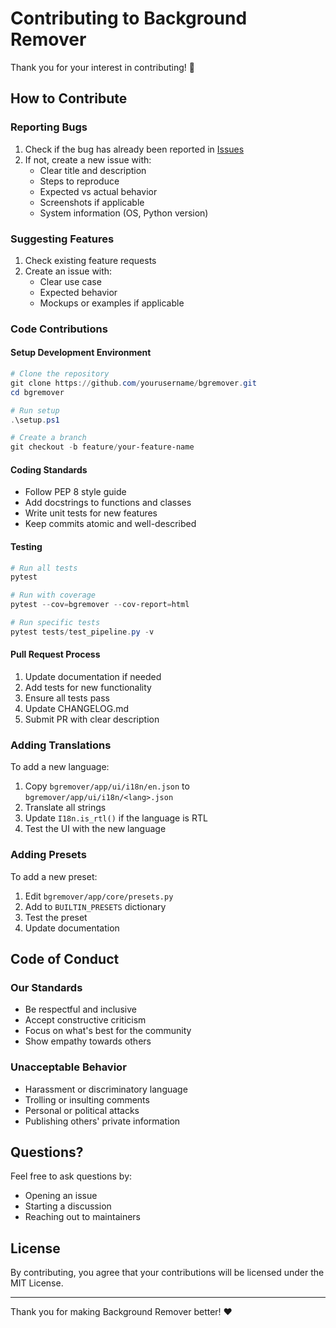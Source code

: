 # Contributing to Background Remover

Thank you for your interest in contributing! 🎉

## How to Contribute

### Reporting Bugs

1. Check if the bug has already been reported in [Issues](https://github.com/yourusername/bgremover/issues)
2. If not, create a new issue with:
   - Clear title and description
   - Steps to reproduce
   - Expected vs actual behavior
   - Screenshots if applicable
   - System information (OS, Python version)

### Suggesting Features

1. Check existing feature requests
2. Create an issue with:
   - Clear use case
   - Expected behavior
   - Mockups or examples if applicable

### Code Contributions

#### Setup Development Environment

```powershell
# Clone the repository
git clone https://github.com/yourusername/bgremover.git
cd bgremover

# Run setup
.\setup.ps1

# Create a branch
git checkout -b feature/your-feature-name
```

#### Coding Standards

- Follow PEP 8 style guide
- Add docstrings to functions and classes
- Write unit tests for new features
- Keep commits atomic and well-described

#### Testing

```powershell
# Run all tests
pytest

# Run with coverage
pytest --cov=bgremover --cov-report=html

# Run specific tests
pytest tests/test_pipeline.py -v
```

#### Pull Request Process

1. Update documentation if needed
2. Add tests for new functionality
3. Ensure all tests pass
4. Update CHANGELOG.md
5. Submit PR with clear description

### Adding Translations

To add a new language:

1. Copy `bgremover/app/ui/i18n/en.json` to `bgremover/app/ui/i18n/<lang>.json`
2. Translate all strings
3. Update `I18n.is_rtl()` if the language is RTL
4. Test the UI with the new language

### Adding Presets

To add a new preset:

1. Edit `bgremover/app/core/presets.py`
2. Add to `BUILTIN_PRESETS` dictionary
3. Test the preset
4. Update documentation

## Code of Conduct

### Our Standards

- Be respectful and inclusive
- Accept constructive criticism
- Focus on what's best for the community
- Show empathy towards others

### Unacceptable Behavior

- Harassment or discriminatory language
- Trolling or insulting comments
- Personal or political attacks
- Publishing others' private information

## Questions?

Feel free to ask questions by:
- Opening an issue
- Starting a discussion
- Reaching out to maintainers

## License

By contributing, you agree that your contributions will be licensed under the MIT License.

---

Thank you for making Background Remover better! ❤️
